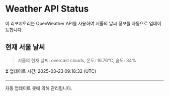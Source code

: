 
# Weather API Status

이 리포지토리는 OpenWeather API를 사용하여 서울의 날씨 정보를 자동으로 업데이트합니다.

## 현재 서울 날씨
> 서울의 현재 날씨: overcast clouds, 온도: 16.76°C, 습도: 34%

⏳ 업데이트 시간: 2025-03-23 09:18:32 (UTC)

---
자동 업데이트 봇에 의해 관리됩니다.
